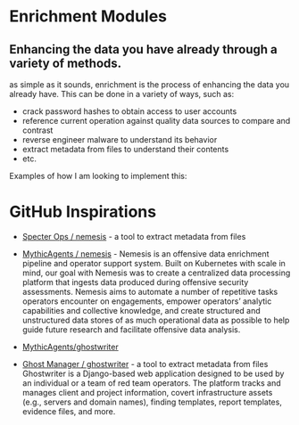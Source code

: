 # Enrichment Modules
## Enhancing the data you have already through a variety of methods.


as simple as it sounds, enrichment is the process of enhancing the data you already have. This can be done in a variety of ways, such as:
- crack password hashes to obtain access to user accounts
- reference current operation against quality data sources to compare and contrast
- reverse engineer malware to understand its behavior
- extract metadata from files to understand their contents
- etc.


Examples of how I am looking to implement this:

# GitHub Inspirations
- [Specter Ops / nemesis](https://github.com/specterops/nemesis) - a tool to extract metadata from files
- [MythicAgents / nemesis](https://github.com/MythicAgents/nemesis) - Nemesis is an offensive data enrichment pipeline and operator support system. Built on Kubernetes with scale in mind, our goal with Nemesis was to create a centralized data processing platform that ingests data produced during offensive security assessments. Nemesis aims to automate a number of repetitive tasks operators encounter on engagements, empower operators’ analytic capabilities and collective knowledge, and create structured and unstructured data stores of as much operational data as possible to help guide future research and facilitate offensive data analysis.
- [MythicAgents/ghostwriter](https://github.com/MythicAgents/Ghostwriter)

- [Ghost Manager / ghostwriter](https://github.com/GhostManager/ghostwriter) - a tool to extract metadata from files
Ghostwriter is a Django-based web application designed to be used by an individual or a team of red team operators. The platform tracks and manages client and project information, covert infrastructure assets (e.g., servers and domain names), finding templates, report templates, evidence files, and more.

